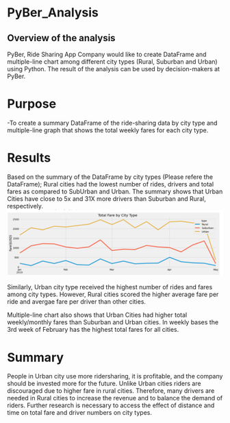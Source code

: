# PyBer_Analysis
## Overview of the analysis 
PyBer, Ride Sharing App Company would like to create DataFrame and multiple-line chart among different city types 
(Rural, Suburban and Urban) using Python. The result of the analysis can be used by decision-makers at PyBer.
    
# Purpose 
-To create a summary DataFrame of the ride-sharing data by city type and multiple-line graph that shows 
the total weekly fares for each city type. 

# Results 
Based on the summary of the DataFrame by city types (Please refere the DataFrame); Rural cities had the lowest 
number of rides, drivers and total fares as compared to SubUrban and Urban. The summary shows that Urban Cities 
have close to 5x and 31X more drivers than Suburban and Rural, respectively. 
![](PyBer_fare_summary.PNG)

Similarly, Urban city type received the highest number of rides and fares among city types. However, Rural cities 
scored the higher average fare per ride and avergae fare per driver than other cities. 

Multiple-line chart also shows that Urban Cities had higher total weekly/monthly fares than Suburban and Urban cities. 
In weekly bases the 3rd week of February has the highest total fares for all cities.  
   
# Summary 

People in Urban city use more ridersharing, it is profitable, and the company should be invested more for the future. Unlike Urban cities riders are discouraged due to higher fare in rural cities. Therefore, many drivers are needed in Rural cities to increase the revenue and to balance the demand of riders. Further research is necessary to access the effect of distance and time on total fare and driver numbers on city types.  
